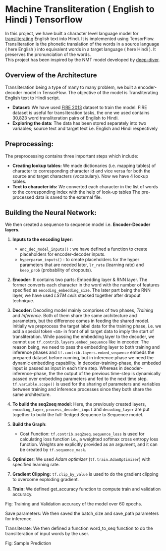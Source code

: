 # Machine Transliteration ( English to Hindi ) Tensorflow

In this project, we have built a character level language model for [transliterating](https://en.wikipedia.org/wiki/Transliteration) English text into Hindi. It is implemented using TensorFlow. 
Transliteration is the phonetic translation of the words in a source language ( here English ) into equivalent words in a target language ( here Hindi ). It preserves the pronunciation of the words.  
This project has been inspired by the NMT model developed by [deep-diver]( https://github.com/deep-diver/EN-FR-MLT-tensorflow ).

## Overview of the Architecture
Transliteration being a type of many to many problem, we built a encoder-decoder model in TensorFlow. The objective of the model is Transliterating English text to Hindi script.
* **Dataset:** We have used [FIRE 2013](http://cse.iitkgp.ac.in/resgrp/cnerg/qa/fire13translit/index.html) dataset to train the model. FIRE dataset is useful for transliteration tasks, the one we used contains 30,823 word transliteration pairs of English to Hindi.
* **Exploring the data:**
The data has been stored separately into two variables; source text and target text i.e. English and Hindi respectively

## Preprocessing: 
The preprocessing contains three important steps which include:
*	**Creating lookup tables:** 
We made dictionaries (i.e. mapping tables) of character to corresponding character id and vice versa for both the source and target characters (vocabulary). Now we have 4 lookup tables.
*	**Text to character ids:**
 We converted each character in the list of words to the corresponding index with the help of look-up tables
The pre-processed data is saved to the external file.

## Building the Neural Network:
We then created a sequence to sequence model i.e. **Encoder-Decoder layers**. 
1.	**Inputs to the encoding layer:**
    * `enc_dec_model_inputs()` : we have defined a function to create placeholders for encoder-decoder inputs.
    * `hyperparam_inputs()` : to create placeholders for the hyper parameters that are needed later, `lr_rate` (learning rate) and `keep_prob` (probability of dropouts).

2.	**Encoder:**
It contains two parts: Embedding layer & RNN layer. The former converts each character in the word with the number of features specified as `encoding_embedding_size`. The later part being the RNN layer, we have used _LSTM cells_ stacked together after dropout technique. 

3.	**Decoder:**
Decoding model mainly comprises of two phases, _Training_ and _Inference_. Both of them share the same architecture and parameters, but the difference comes in feeding the shared model.
Initially we preprocess the target label data for the training phase, i.e. we add a special token `<GO>` in front of all target data to imply the start of transliteration.
While passing the embedding layer to the decoder, we cannot use `tf.contrib.layers.embed_sequence` like in encoder. The reason being, we need to pass the embedding layer to both training and inference phases and `tf.contrib.layers.embed_sequence` embeds the prepared dataset before running, but in inference phase we need the dynamic embedding capability.
In decoder-training-phase, the embeded input is passed as input in each time step. Whereas in decoder-inference-phase, the the output of the previous time-step is dynamically passed over embedding parameters and fed to the next time step.
`tf.variable.scope()` is used for the sharing of parameters and variables between training and inference processes since they both share the same architecture. 

4. **To build the seq2seq model:**
Here, the previously created layers, `encoding_layer`, `process_decoder_input` and `decoding_layer` are put together to build the full-fledged Sequence to Sequence model.

5. **Build the Graph:**
   * Cost Function:
     `tf.contrib.seq2seq.sequence_loss` is used for calculating loss function i.e., a weighted softmax cross entropy loss function. Weights are explicitly provided as an argument, and it can be created by `tf.sequence_mask`. 

6. **Optimizer:**
We used _Adam optimizer_ (`tf.train.AdamOptimizer`) with specified learning rate. 

7. **Gradient Clipping:**
`tf.clip_by_value` is used to do the gradient clipping to overcome exploding gradient.

8. **Train:**
We defined get_accuracy function to compute train and validation accuracy.
 
Fig: Training and Validation accuracy of the model over 60 epochs.

Save parameters:
We then saved the batch_size and save_path parameters for inference.

Transliterate:
We then defined a function word_to_seq function to do the transliteration of input words by the user.
 
Fig:  Sample Prediction 




 


